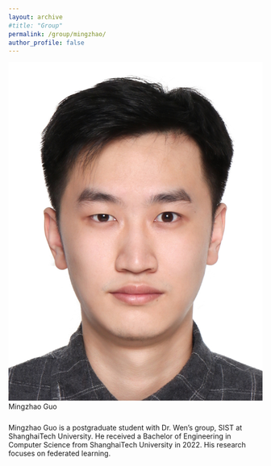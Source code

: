 ```yaml
---
layout: archive
#title: "Group"
permalink: /group/mingzhao/
author_profile: false
---
```


<link rel="stylesheet" href="/css/customized-stylesheet.css">

<div class="content-framework">

<div class="group-member">
    <div class="member-photo"><img src="/images/guomzh.jpg"></div>
    <div class="member-info-sets">
        <div class="member-name" style="margin-bottom: 25px;">Mingzhao Guo</div>
        <div class="member-misc">Mingzhao Guo is a postgraduate student with Dr. Wen’s group, SIST at ShanghaiTech University. He received a Bachelor of Engineering in Computer Science from ShanghaiTech University in 2022. His research focuses on federated learning.</div>
    </div>
</div>

</div>
